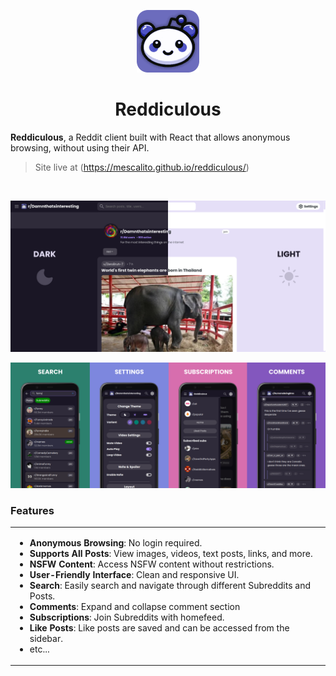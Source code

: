<p align="center"><img src="/public/icon_big.png" width="100" alt="Reddiculous Logo"></p>

<div align="center">
<h1>Reddiculous</h1>
</div>

**Reddiculous**, a Reddit client built with React that allows anonymous browsing, without using their API.

> Site live at (https://mescalito.github.io/reddiculous/)

<br/>

![theme](https://github.com/mescalito/reddiculous/blob/main/landing1.png)

![phone-showcase](https://github.com/mescalito/reddiculous/blob/main/landing2.png)


### Features

<table>
<tr>
<td>
  
- **Anonymous Browsing**: No login required.
- **Supports All Posts**: View images, videos, text posts, links, and more.
- **NSFW Content**: Access NSFW content without restrictions.
- **User-Friendly Interface**: Clean and responsive UI.
- **Search**: Easily search and navigate through different Subreddits and Posts.
- **Comments**: Expand and collapse comment section
- **Subscriptions**: Join Subreddits with homefeed.
- **Like Posts**: Like posts are saved and can be accessed from the sidebar.
- etc...

</td>
</tr>
</table>

